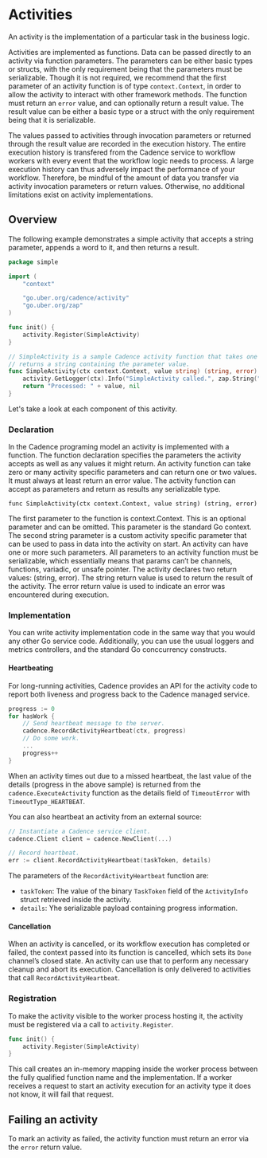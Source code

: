 # Activities

An activity is the implementation of a particular task in the business logic.

Activities are implemented as functions. Data can be passed directly to an activity via function
parameters. The parameters can be either basic types or structs, with the only requirement being that
the parameters must be serializable. Though it is not required, we recommend that the first parameter
of an activity function is of type `context.Context`, in order to allow the activity to interact with
other framework methods. The function must return an `error` value, and can optionally return a result
value. The result value can be either a basic type or a struct with the only requirement being that
it is serializable.

The values passed to activities through invocation parameters or returned through the result value
are recorded in the execution history. The entire execution history is transfered from the Cadence
service to workflow workers with every event that the workflow logic needs to process. A large execution
history can thus adversely impact the performance of your workflow. Therefore, be mindful of the amount
of data you transfer via activity invocation parameters or return values. Otherwise, no additional
limitations exist on activity implementations.

## Overview

The following example demonstrates a simple activity that accepts a string parameter, appends a word
to it, and then returns a result.

```go
package simple

import (
	"context"

    "go.uber.org/cadence/activity"
    "go.uber.org/zap"
)

func init() {
	activity.Register(SimpleActivity)
}

// SimpleActivity is a sample Cadence activity function that takes one parameter and
// returns a string containing the parameter value.
func SimpleActivity(ctx context.Context, value string) (string, error) {
	activity.GetLogger(ctx).Info("SimpleActivity called.", zap.String("Value", value))
	return "Processed: " + value, nil
}
```
Let's take a look at each component of this activity.

### Declaration

In the Cadence programing model an activity is implemented with a function. The function declaration specifies the parameters the activity accepts as well as any values it might return. An activity function can take zero or many activity specific parameters and can return one or two values. It must always at least return an error value. The activity function can accept as parameters and return as results any serializable type.

`func SimpleActivity(ctx context.Context, value string) (string, error)`

The first parameter to the function is context.Context. This is an optional parameter and can be omitted. This parameter is the standard Go context.
The second string parameter is a custom activity specific parameter that can be used to pass in data into the activity on start. An activity can have one or more such parameters. All parameters to an activity function must be serializable, which essentially means that params can’t be channels, functions, variadic, or unsafe pointer.
The activity declares two return values: (string, error). The string return value is used to return the result of the activity. The error return value is used to indicate an error was encountered during execution.

### Implementation

You can write activity implementation code in the same way that you would any other Go service code.
Additionally, you can use the usual loggers and metrics controllers, and the standard Go conccurrency
constructs.

#### Heartbeating

For long-running activities, Cadence provides an API for the activity code to report both liveness and
progress back to the Cadence managed service.

```go
progress := 0
for hasWork {
    // Send heartbeat message to the server.
    cadence.RecordActivityHeartbeat(ctx, progress)
    // Do some work.
    ...
    progress++
}
```
When an activity times out due to a missed heartbeat, the last value of the details (progress in the
above sample) is returned from the `cadence.ExecuteActivity` function as the details field of `TimeoutError`
with `TimeoutType_HEARTBEAT`.

You can also heartbeat an activity from an external source:

```go
// Instantiate a Cadence service client.
cadence.Client client = cadence.NewClient(...)

// Record heartbeat.
err := client.RecordActivityHeartbeat(taskToken, details)
```
The parameters of the `RecordActivityHeartbeat` function are:

* `taskToken`: The value of the binary `TaskToken` field of the `ActivityInfo` struct retrieved inside
the activity.
* `details`: Yhe serializable payload containing progress information.

#### Cancellation

When an activity is cancelled, or its workflow execution has completed or failed, the context passed
into its function is cancelled, which sets its `Done` channel’s closed state. An activity can use that
to perform any necessary cleanup and abort its execution. Cancellation is only delivered to activities
that call `RecordActivityHeartbeat`.

### Registration

To make the activity visible to the worker process hosting it, the activity must be registered via a
call to `activity.Register`.

```go
func init() {
	activity.Register(SimpleActivity)
}
```
This call creates an in-memory mapping inside the worker process between the fully qualified function
name and the implementation. If a worker receives a request to start an activity execution for an
activity type it does not know, it will fail that request.

## Failing an activity

To mark an activity as failed, the activity function must return an error via the `error` return value.
